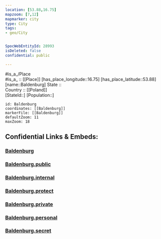 ```yaml
---
location: [53.88,16.75] 
mapzoom: [7,12] 
mapmarker: city 
type: City
tags:
- geo/City


SpocWebEntityId: 28993
isDeleted: false
confidential: public

---
```

#is_a_/Place  
#is_a_ :: [[Place]] 
[has_place_longitude::16.75] 
[has_place_latitude::53.88] 
[name::Baldenburg] 
State ::  
Country :: [[Poland]]  
[StateId::] 
[Population::] 



```leaflet
id: Baldenburg
coordinates: [[Baldenburg]] 
markerFile: [[Baldenburg]] 
defaultZoom: 11 
maxZoom: 18
```


## Confidential Links & Embeds: 

### [Baldenburg](/_Standards/Earth/Continent/Europe/Europe~East/Poland/Provinces~Poland/West_Pomeranian/City/Baldenburg.md) 

### [Baldenburg.public](/_public/Earth/Continent/Europe/Europe~East/Poland/Provinces~Poland/West_Pomeranian/City/Baldenburg.public.md) 

### [Baldenburg.internal](/_internal/Earth/Continent/Europe/Europe~East/Poland/Provinces~Poland/West_Pomeranian/City/Baldenburg.internal.md) 

### [Baldenburg.protect](/_protect/Earth/Continent/Europe/Europe~East/Poland/Provinces~Poland/West_Pomeranian/City/Baldenburg.protect.md) 

### [Baldenburg.private](/_private/Earth/Continent/Europe/Europe~East/Poland/Provinces~Poland/West_Pomeranian/City/Baldenburg.private.md) 

### [Baldenburg.personal](/_personal/Earth/Continent/Europe/Europe~East/Poland/Provinces~Poland/West_Pomeranian/City/Baldenburg.personal.md) 

### [Baldenburg.secret](/_secret/Earth/Continent/Europe/Europe~East/Poland/Provinces~Poland/West_Pomeranian/City/Baldenburg.secret.md)


